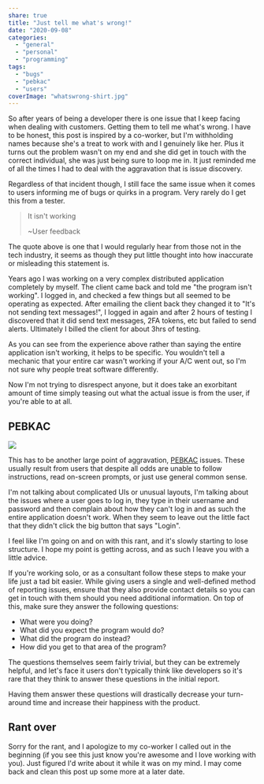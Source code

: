```yaml
---
share: true
title: "Just tell me what's wrong!"
date: "2020-09-08"
categories: 
  - "general"
  - "personal"
  - "programming"
tags: 
  - "bugs"
  - "pebkac"
  - "users"
coverImage: "whatswrong-shirt.jpg"
---
```


So after years of being a developer there is one issue that I keep facing when dealing with customers. Getting them to tell me what's wrong. I have to be honest, this post is inspired by a co-worker, but I'm withholding names because she's a treat to work with and I genuinely like her. Plus it turns out the problem wasn't on my end and she did get in touch with the correct individual, she was just being sure to loop me in. It just reminded me of all the times I had to deal with the aggravation that is issue discovery.

Regardless of that incident though, I still face the same issue when it comes to users informing me of bugs or quirks in a program. Very rarely do I get this from a tester.

> It isn't working
> 
> ~User feedback

The quote above is one that I would regularly hear from those not in the tech industry, it seems as though they put little thought into how inaccurate or misleading this statement is.

Years ago I was working on a very complex distributed application completely by myself. The client came back and told me "the program isn't working". I logged in, and checked a few things but all seemed to be operating as expected. After emailing the client back they changed it to "It's not sending text messages!", I logged in again and after 2 hours of testing I discovered that it did send text messages, 2FA tokens, etc but failed to send alerts. Ultimately I billed the client for about 3hrs of testing.

As you can see from the experience above rather than saying the entire application isn't working, it helps to be specific. You wouldn't tell a mechanic that your entire car wasn't working if your A/C went out, so I'm not sure why people treat software differently.

Now I'm not trying to disrespect anyone, but it does take an exorbitant amount of time simply teasing out what the actual issue is from the user, if you're able to at all.

## PEBKAC

![](https://dccoder.files.wordpress.com/2020/09/external-content.duckduckgo.com_.gif?w=777)

This has to be another large point of aggravation, [PEBKAC](https://en.wikipedia.org/wiki/User_error) issues. These usually result from users that despite all odds are unable to follow instructions, read on-screen prompts, or just use general common sense.

I'm not talking about complicated UIs or unusual layouts, I'm talking about the issues where a user goes to log in, they type in their username and password and then complain about how they can't log in and as such the entire application doesn't work. When they seem to leave out the little fact that they didn't click the big button that says "Login".

I feel like I'm going on and on with this rant, and it's slowly starting to lose structure. I hope my point is getting across, and as such I leave you with a little advice.

If you're working solo, or as a consultant follow these steps to make your life just a tad bit easier. While giving users a single and well-defined method of reporting issues, ensure that they also provide contact details so you can get in touch with them should you need additional information. On top of this, make sure they answer the following questions:

- What were you doing?
- What did you expect the program would do?
- What did the program do instead?
- How did you get to that area of the program?

The questions themselves seem fairly trivial, but they can be extremely helpful, and let's face it users don't typically think like developers so it's rare that they think to answer these questions in the initial report.

Having them answer these questions will drastically decrease your turn-around time and increase their happiness with the product.

## Rant over

Sorry for the rant, and I apologize to my co-worker I called out in the beginning (if you see this just know you're awesome and I love working with you). Just figured I'd write about it while it was on my mind. I may come back and clean this post up some more at a later date.
